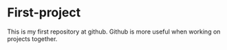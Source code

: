 # First-project
This is my first repository at github.
Github is more useful when working on projects together.
